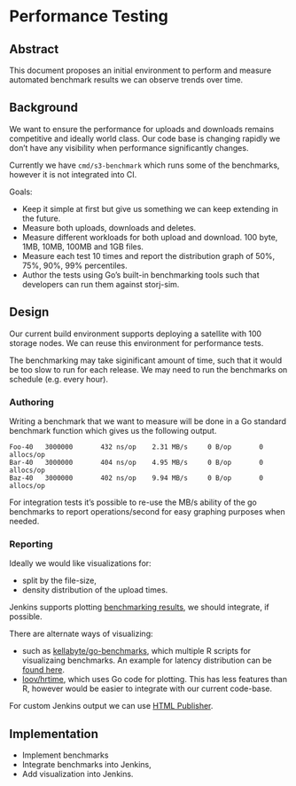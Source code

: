 # Performance Testing

## Abstract

This document proposes an initial environment to perform and measure automated benchmark results we can observe trends over time. 

## Background

We want to ensure the performance for uploads and downloads remains competitive and ideally world class.
Our code base is changing rapidly we don’t have any visibility when performance significantly changes.

Currently we have `cmd/s3-benchmark` which runs some of the benchmarks, however it is not integrated into CI.

Goals:

* Keep it simple at first but give us something we can keep extending in the future. 
* Measure both uploads, downloads and deletes.
* Measure different workloads for both upload and download. 100 byte, 1MB, 10MB, 100MB and 1GB files. 
* Measure each test 10 times and report the distribution graph of 50%, 75%, 90%, 99% percentiles.
* Author the tests using Go’s built-in benchmarking tools such that developers can run them against storj-sim.

## Design

Our current build environment supports deploying a satellite with 100 storage nodes.
We can reuse this environment for performance tests.

The benchmarking may take siginificant amount of time, such that it would be too slow to run for each release.
We may need to run the benchmarks on schedule (e.g. every hour).

### Authoring

Writing a benchmark that we want to measure will be done in a Go standard benchmark function which gives us the following output.

```
Foo-40   3000000	   432 ns/op    2.31 MB/s     0 B/op	   0 allocs/op
Bar-40   3000000	   404 ns/op    4.95 MB/s     0 B/op	   0 allocs/op
Baz-40   3000000	   402 ns/op    9.94 MB/s     0 B/op	   0 allocs/op
```

For integration tests it’s possible to re-use the MB/s ability of the go benchmarks to report operations/second for easy graphing purposes when needed.

### Reporting

Ideally we would like visualizations for:
* split by the file-size,
* density distribution of the upload times.

Jenkins supports plotting [benchmarking results](https://wiki.jenkins.io/display/JENKINS/Benchmark+Plugin), we should integrate, if possible.

There are alternate ways of visualizing:

* such as [kellabyte/go-benchmarks](https://github.com/kellabyte/go-benchmarks), which multiple R scripts for visualizaing benchmarks. An example for latency distribution can be [found here](https://github.com/kellabyte/go-benchmarks/tree/master/queues).
* [loov/hrtime](https://github.com/loov/hrtime), which uses Go code for plotting. This has less features than R, however would be easier to integrate with our current code-base.

For custom Jenkins output we can use [HTML Publisher](https://wiki.jenkins.io/display/JENKINS/HTML+Publisher+Plugin).

## Implementation

* Implement benchmarks
* Integrate benchmarks into Jenkins,
* Add visualization into Jenkins.
